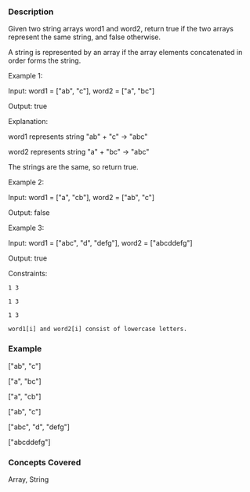 ### Description
Given two string arrays word1 and word2, return true if the two arrays represent the same string, and false otherwise.

A string is represented by an array if the array elements concatenated in order forms the string.

Example 1:

Input: word1 = ["ab", "c"], word2 = ["a", "bc"]
Output: true
Explanation:
word1 represents string "ab" + "c" -> "abc"
word2 represents string "a" + "bc" -> "abc"
The strings are the same, so return true.

Example 2:

Input: word1 = ["a", "cb"], word2 = ["ab", "c"]
Output: false

Example 3:

Input: word1  = ["abc", "d", "defg"], word2 = ["abcddefg"]
Output: true

Constraints:

	1 3
	1 3
	1 3
	word1[i] and word2[i] consist of lowercase letters.

### Example
["ab", "c"]
["a", "bc"]
["a", "cb"]
["ab", "c"]
["abc", "d", "defg"]
["abcddefg"]

### Concepts Covered
Array, String
